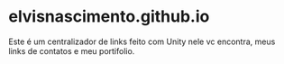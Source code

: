 # elvisnascimento.github.io
Este é um centralizador de links feito com Unity
nele vc encontra, meus links de contatos e meu portifolio.
